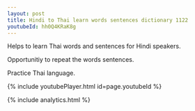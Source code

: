 ```yaml
---
layout: post
title: Hindi to Thai learn words sentences dictionary 1122 
youtubeId: hh0Q4KRaK8g
---
```

 
 
Helps to learn Thai words and sentences for Hindi speakers.

Opportunitiy to repeat the words sentences. 

Practice Thai language. 
 
{% include youtubePlayer.html id=page.youtubeId %}
 
 
{% include analytics.html %}